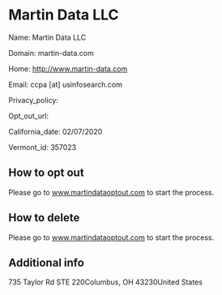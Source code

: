 
# Martin Data LLC

Name: Martin Data LLC

Domain: martin-data.com

Home: http://www.martin-data.com

Email: ccpa [at] usinfosearch.com

Privacy_policy: 

Opt_out_url: 

California_date: 02/07/2020

Vermont_id: 357023



## How to opt out

Please go to www.martindataoptout.com to start the process.

## How to delete

Please go to www.martindataoptout.com to start the process.

## Additional info



735 Taylor Rd STE 220Columbus, OH 43230United States

